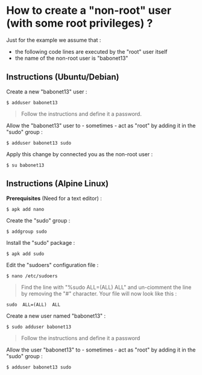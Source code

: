 How to create a "non-root" user (with some root privileges) ? 
==
Just for the example we assume that : 
* the following code lines are executed by the "root" user itself
* the name of the non-root user is "babonet13"

Instructions (Ubuntu/Debian)
-
Create a new "babonet13" user :
<pre><code>$ adduser babonet13</code></pre>
> Follow the instructions and define it a password.

Allow the "babonet13" user to - sometimes - act as "root" by adding it in the "sudo" group :
<pre><code>$ adduser babonet13 sudo</code></pre>

Apply this change by connected you as the non-root user :
<pre><code>$ su babonet13</code></pre>


Instructions (Alpine Linux)
-
__Prerequisites__ (Need for a text editor) :
<pre><code>$ apk add nano</code></pre>

Create the "sudo" group :
<pre><code>$ addgroup sudo </code></pre>

Install the "sudo" package :
<pre><code>$ apk add sudo</code></pre>

Edit the "sudoers" configuration file : 
<pre><code>$ nano /etc/sudoers</code></pre>
> Find the line with "%sudo ALL=(ALL) ALL" and un-ciomment the line by removing the "#" character. Your file will now look like this :  
<pre><code>sudo  ALL=(ALL)  ALL</pre></code>

Create a new user named "babonet13" :
<pre><code>$ sudo adduser babonet13</code></pre>
> Follow the instructions and define it a password

Allow the user "babonet13" to - sometimes - act as "root" by adding it in the "sudo" group :
<pre><code>$ adduser babonet13 sudo</code></pre>
